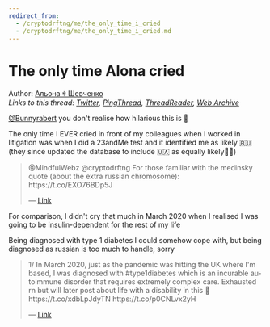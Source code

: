 ```yaml
---
redirect_from:
  - /cryptodrftng/me/the_only_time_i_cried
  - /cryptodrftng/me/the_only_time_i_cried.md
---
```

# The only time Alona cried

Author: [Альона ꑭ Шевченко](https://twitter.com/cryptodrftng)  
*Links to this thread: [Twitter](https://twitter.com/cryptodrftng/status/1557036491121086468), [PingThread](https://pingthread.com/thread/1557036491121086468), [ThreadReader](https://threadreaderapp.com/thread/1557036491121086468.html), [Web Archive](https://web.archive.org/web/*/https://twitter.com/cryptodrftng/status/1557036491121086468)*

[@Bunnyrabert](https://twitter.com/Bunnyrabert) you don't realise how hilarious this is 🤣

The only time I EVER cried in front of my colleagues when I worked in litigation was when I did a 23andMe test and it identified me as likely 🇷🇺 (they since updated the database to include 🇺🇦 as equally likely🤣🤣)

<blockquote class="twitter-tweet">
    <p lang="en" dir="ltr">
    @MindfulWebz @cryptodrftng For those familiar with the medinsky quote (about the extra russian chromosome): https://t.co/EXO76BDp5J<br />
    </p>
    &mdash; <a href="https://twitter.com/Bunnyrabert/status/1557026879265157121">Link</a>
</blockquote>

For comparison, I didn't cry that much in March 2020 when I realised I was going to be insulin-dependent for the rest of my life 

Being diagnosed with type 1 diabetes I could somehow cope with, but being diagnosed as russian is too much to handle, sorry

<blockquote class="twitter-tweet">
    <p lang="en" dir="ltr">
    1/ In March 2020, just as the pandemic was hitting the UK where I&#39;m based, I was diagnosed with #type1diabetes which is an incurable autoimmune disorder that requires extremely complex care. Exhausted rn but will later post about life with a disability in this 🧵 https://t.co/xdbLpJdyTN https://t.co/p0CNLvx2yH<br />
    </p>
    &mdash; <a href="https://twitter.com/cryptodrftng/status/1533934344854814720">Link</a>
</blockquote>
